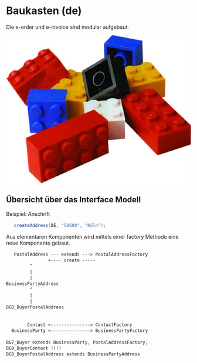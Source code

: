 # Baukasten (de)

Die e-order und e-invoice sind modular aufgebaut.

![](../image/lego.jpg)

## Übersicht über das Interface Modell

Beispiel: Anschrift

```java
   createAddress(DE, "50600", "Köln");
```

Aus elementaren Komponenten wird mittels einer factory Methode eine neue Komponente gebaut.

```
   PostalAddress --- extends ---> PostalAddressFactory
                <---- create -----
         ^
         |
         |
BusinessPartyAddress 
         ^
         |
         |
BG8_BuyerPostalAddress           


        Contact <---------------> ContactFactory
  BusinessParty <---------------> BusinessPartyFactory

BG7_Buyer extends BusinessParty, PostalAddressFactory, BG9_BuyerContact !!!!
BG8_BuyerPostalAddress extends BusinessPartyAddress
```
